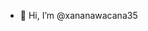 - 👋 Hi, I’m @xananawacana35
<!---
xananawacana35/xananawacana35 is a ✨ special ✨ repository because its `README.md` (this file) appears on your GitHub profile.
You can click the Preview link to take a look at your changes.
--->
